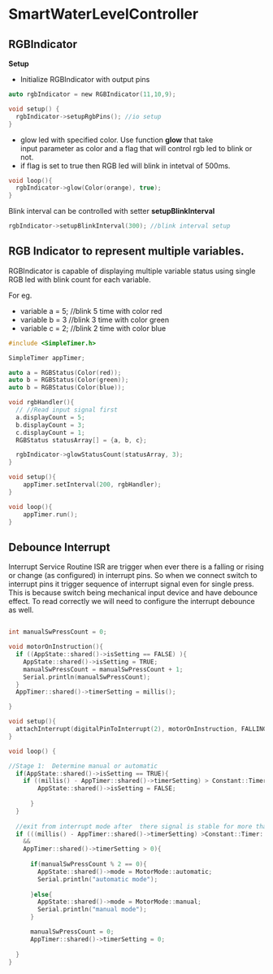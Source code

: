 # SmartWaterLevelController

## RGBIndicator

**Setup**
- Initialize RGBIndicator with output pins
```c
auto rgbIndicator = new RGBIndicator(11,10,9);

void setup() {
  rgbIndicator->setupRgbPins(); //io setup
}

```

- glow led with specified color. Use function **glow** that take <br> 
input parameter as  color and a flag that will control rgb led to blink or not. 
- if flag is set to true then RGB led will blink in intetval of 500ms.

```c
void loop(){
  rgbIndicator->glow(Color(orange), true);
}
```

Blink interval can be controlled with setter  **setupBlinkInterval**

```c
rgbIndicator->setupBlinkInterval(300); //blink interval setup
```

## RGB Indicator to represent multiple variables.

RGBIndicator is capable of displaying multiple variable status using single RGB led with blink count for each variable.

For eg. 
- variable a = 5; //blink 5 time with color red
- variable b = 3  //blink 3 time with color green
- variable c = 2;  //blink 2 time with color blue

```c
#include <SimpleTimer.h>

SimpleTimer appTimer;

auto a = RGBStatus(Color(red));
auto b = RGBStatus(Color(green));
auto b = RGBStatus(Color(blue));

void rgbHandler(){
  // //Read input signal first
  a.displayCount = 5;
  b.displayCount = 3;
  c.displayCount = 1;
  RGBStatus statusArray[] = {a, b, c};

  rgbIndicator->glowStatusCount(statusArray, 3);
}

void setup(){
    appTimer.setInterval(200, rgbHandler);  
}

void loop(){
    appTimer.run();
}

```



## Debounce Interrupt

Interrupt Service Routine ISR are trigger when ever there is a falling or rising or change (as configured) in interrupt pins. So when we connect switch to interrupt pins it trigger sequence of interrupt signal even for single press. This is because switch being mechanical input device and have debounce effect. To read correctly we will need to configure the interrupt debounce as well.

```c

int manualSwPressCount = 0;

void motorOnInstruction(){
  if ((AppState::shared()->isSetting == FALSE) ){
    AppState::shared()->isSetting = TRUE;
    manualSwPressCount = manualSwPressCount + 1;
    Serial.println(manualSwPressCount);
  }
  AppTimer::shared()->timerSetting = millis();

}

void setup(){
  attachInterrupt(digitalPinToInterrupt(2), motorOnInstruction, FALLING );
}

void loop() {

//Stage 1:  Determine manual or automatic
  if(AppState::shared()->isSetting == TRUE){
    if ((millis() - AppTimer::shared()->timerSetting) > Constant::Timer::debounce){
        AppState::shared()->isSetting = FALSE;
        
      }
  }
     
  //exit from interrupt mode after  there signal is stable for more than 1 sec.
  if (((millis() - AppTimer::shared()->timerSetting) >Constant::Timer::stable) 
    && 
    AppTimer::shared()->timerSetting > 0){
    
      if(manualSwPressCount % 2 == 0){
        AppState::shared()->mode = MotorMode::automatic;
        Serial.println("automatic mode");
          
      }else{
        AppState::shared()->mode = MotorMode::manual;
        Serial.println("manual mode");
      }

      manualSwPressCount = 0;
      AppTimer::shared()->timerSetting = 0;
       
  } 
}


```